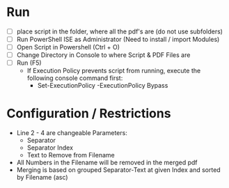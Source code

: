 # Run

- [ ] place script in the folder, where all the pdf's are (do not use subfolders)
- [ ] Run PowerShell ISE as Administrator (Need to install / import Modules)
- [ ] Open Script in Powershell (Ctrl + O)
- [ ] Change Directory in Console to where Script & PDF Files are
- [ ] Run (F5)
  - If Execution Policy prevents script from running, execute the following console command first:
    - Set-ExecutionPolicy -ExecutionPolicy Bypass

# Configuration / Restrictions

- Line 2 - 4 are changeable Parameters:
  - Separator
  - Separator Index
  - Text to Remove from Filename
- All Numbers in the Filename will be removed in the merged pdf
- Merging is based on grouped Separator-Text at given Index and sorted by Filename (asc)
